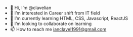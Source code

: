 - 👋 Hi, I’m @clavelian
- 👀 I’m interested in Career shift from IT field
- 🌱 I’m currently learning HTML, CSS, Javascript, ReactJS
- 💞️ I’m looking to collaborate on learning
- 📫 How to reach me ianclavel1991@gmail.com

<!---
clavelian/clavelian is a ✨ special ✨ repository because its `README.md` (this file) appears on your GitHub profile.
You can click the Preview link to take a look at your changes.
--->
